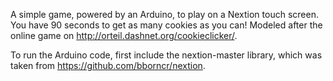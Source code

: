 A simple game, powered by an Arduino, to play on a Nextion touch screen. You have 90 seconds to get as many cookies as you can! Modeled after the online game on http://orteil.dashnet.org/cookieclicker/.

To run the Arduino code, first include the nextion-master library, which was taken from https://github.com/bborncr/nextion.

